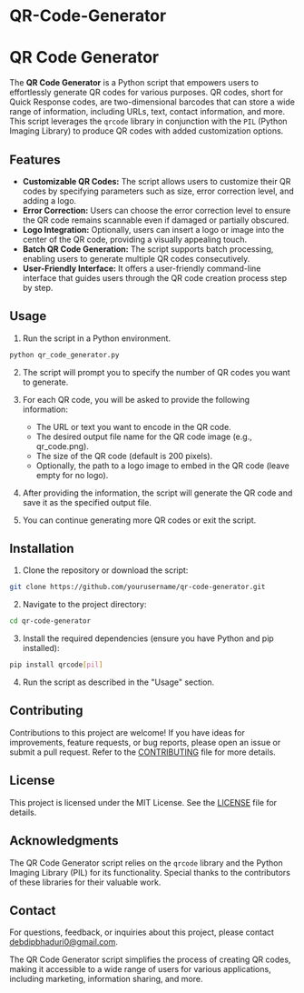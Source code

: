 # QR-Code-Generator
# QR Code Generator

The **QR Code Generator** is a Python script that empowers users to effortlessly generate QR codes for various purposes. QR codes, short for Quick Response codes, are two-dimensional barcodes that can store a wide range of information, including URLs, text, contact information, and more. This script leverages the `qrcode` library in conjunction with the `PIL` (Python Imaging Library) to produce QR codes with added customization options.

## Features

- **Customizable QR Codes:** The script allows users to customize their QR codes by specifying parameters such as size, error correction level, and adding a logo.
- **Error Correction:** Users can choose the error correction level to ensure the QR code remains scannable even if damaged or partially obscured.
- **Logo Integration:** Optionally, users can insert a logo or image into the center of the QR code, providing a visually appealing touch.
- **Batch QR Code Generation:** The script supports batch processing, enabling users to generate multiple QR codes consecutively.
- **User-Friendly Interface:** It offers a user-friendly command-line interface that guides users through the QR code creation process step by step.

## Usage

1. Run the script in a Python environment.

```bash
python qr_code_generator.py
```

2. The script will prompt you to specify the number of QR codes you want to generate.

3. For each QR code, you will be asked to provide the following information:
   - The URL or text you want to encode in the QR code.
   - The desired output file name for the QR code image (e.g., qr_code.png).
   - The size of the QR code (default is 200 pixels).
   - Optionally, the path to a logo image to embed in the QR code (leave empty for no logo).

4. After providing the information, the script will generate the QR code and save it as the specified output file.

5. You can continue generating more QR codes or exit the script.

## Installation

1. Clone the repository or download the script:

```bash
git clone https://github.com/yourusername/qr-code-generator.git
```

2. Navigate to the project directory:

```bash
cd qr-code-generator
```

3. Install the required dependencies (ensure you have Python and pip installed):

```bash
pip install qrcode[pil]
```

4. Run the script as described in the "Usage" section.

## Contributing

Contributions to this project are welcome! If you have ideas for improvements, feature requests, or bug reports, please open an issue or submit a pull request. Refer to the [CONTRIBUTING](CONTRIBUTING.md) file for more details.

## License

This project is licensed under the MIT License. See the [LICENSE](LICENSE) file for details.

## Acknowledgments

The QR Code Generator script relies on the `qrcode` library and the Python Imaging Library (PIL) for its functionality. Special thanks to the contributors of these libraries for their valuable work.

## Contact

For questions, feedback, or inquiries about this project, please contact debdipbhaduri0@gmail.com.

The QR Code Generator script simplifies the process of creating QR codes, making it accessible to a wide range of users for various applications, including marketing, information sharing, and more.

